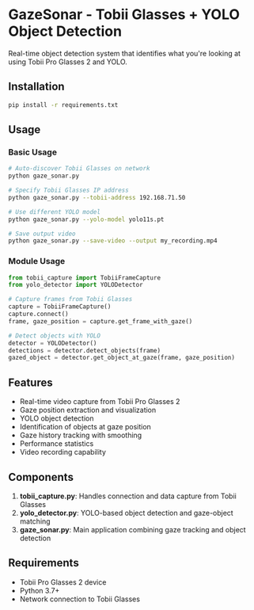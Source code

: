 # GazeSonar - Tobii Glasses + YOLO Object Detection

Real-time object detection system that identifies what you're looking at using Tobii Pro Glasses 2 and YOLO.

## Installation

```bash
pip install -r requirements.txt
```

## Usage

### Basic Usage

```bash
# Auto-discover Tobii Glasses on network
python gaze_sonar.py

# Specify Tobii Glasses IP address
python gaze_sonar.py --tobii-address 192.168.71.50

# Use different YOLO model
python gaze_sonar.py --yolo-model yolo11s.pt

# Save output video
python gaze_sonar.py --save-video --output my_recording.mp4
```

### Module Usage

```python
from tobii_capture import TobiiFrameCapture
from yolo_detector import YOLODetector

# Capture frames from Tobii Glasses
capture = TobiiFrameCapture()
capture.connect()
frame, gaze_position = capture.get_frame_with_gaze()

# Detect objects with YOLO
detector = YOLODetector()
detections = detector.detect_objects(frame)
gazed_object = detector.get_object_at_gaze(frame, gaze_position)
```

## Features

- Real-time video capture from Tobii Pro Glasses 2
- Gaze position extraction and visualization
- YOLO object detection
- Identification of objects at gaze position
- Gaze history tracking with smoothing
- Performance statistics
- Video recording capability

## Components

1. **tobii_capture.py**: Handles connection and data capture from Tobii Glasses
2. **yolo_detector.py**: YOLO-based object detection and gaze-object matching
3. **gaze_sonar.py**: Main application combining gaze tracking and object detection

## Requirements

- Tobii Pro Glasses 2 device
- Python 3.7+
- Network connection to Tobii Glasses